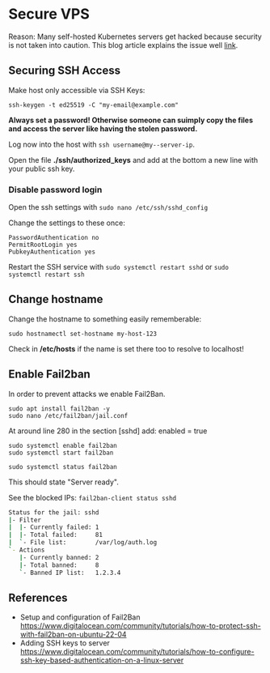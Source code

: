 # Secure VPS

Reason: Many self-hosted Kubernetes servers get hacked because security is not taken into caution. This blog article explains the issue well [link](https://raesene.github.io/blog/2022/07/03/lets-talk-about-kubernetes-on-the-internet/).


## Securing SSH Access

Make host only accessible via SSH Keys:

```ssh-keygen -t ed25519 -C "my-email@example.com"```

**Always set a password! Otherwise someone can suimply copy the files and access the server like having the stolen password.**

Log now into the host with ```ssh username@my--server-ip```.

Open the file **./ssh/authorized_keys** and add at the bottom a new line with your public ssh key.

### Disable password login
Open the ssh settings with ```sudo nano /etc/ssh/sshd_config```

Change the settings to these once:
```
PasswordAuthentication no
PermitRootLogin yes
PubkeyAuthentication yes
```
Restart the SSH service with 
```sudo systemctl restart sshd``` or ```sudo systemctl restart ssh```

## Change hostname
Change the hostname to something easily rememberable:

```sudo hostnamectl set-hostname my-host-123```

Check in **/etc/hosts** if the name is set there too to resolve to localhost!

## Enable Fail2ban
In order to prevent attacks we enable Fail2Ban.


```
sudo apt install fail2ban -y
sudo nano /etc/fail2ban/jail.conf
```

At around line 280 in the section [sshd] add:
enabled = true

```
sudo systemctl enable fail2ban
sudo systemctl start fail2ban

sudo systemctl status fail2ban
```

This should state "Server ready".


See the blocked IPs:
```fail2ban-client status sshd```

```bash
Status for the jail: sshd
|- Filter
|  |- Currently failed: 1
|  |- Total failed:     81
|  `- File list:        /var/log/auth.log
`- Actions
   |- Currently banned: 2
   |- Total banned:     8
   `- Banned IP list:   1.2.3.4

```






## References
* Setup and configuration of Fail2Ban https://www.digitalocean.com/community/tutorials/how-to-protect-ssh-with-fail2ban-on-ubuntu-22-04
* Adding SSH keys to server https://www.digitalocean.com/community/tutorials/how-to-configure-ssh-key-based-authentication-on-a-linux-server
